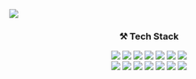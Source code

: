 <img src="https://capsule-render.vercel.app/api?type=wave&color=auto&height=300&section=header&text=Hi%20there%20👋%20I'm%20Kwon&fontSize=60" />
<!-- - 🔭 I’m currently working on ... -->

<div align="center">

  ### ⚒ Tech Stack

</div>

<div align="center">
<img src="https://img.shields.io/badge/C-gray?style=flat-square&logo=C&logoColor=white"/>
<img src="https://img.shields.io/badge/C++-blue?style=flat-square&logo=C%2B%2B&logoColor=white"/>
<img src="https://img.shields.io/badge/Javascript-orange?style=flat-square&logo=JavaScript&logoColor=white"/>
  <img src="https://img.shields.io/badge/Typescript-blue?style=flat-square&logo=Typescript&logoColor=white"/>
<img src="https://img.shields.io/badge/css-blue?style=flat-square&logo=CSS3&logoColor=white"/>
<img src="https://img.shields.io/badge/HTML-red?style=flat-square&logo=HTML5&logoColor=white"/>
  <img src="https://img.shields.io/badge/Swift-FA7343?style=flat-square&logo=Swift&logoColor=white"/>
    <br/>
<img src="https://img.shields.io/badge/React-9cf?style=flat-square&logo=React&logoColor=white"/>
  <img src="https://img.shields.io/badge/ReactNative-0088CC?style=flat-square&logo=React&logoColor=white"/>
<img src="https://img.shields.io/badge/Redux-blue?style=flat-square&logo=Redux&logoColor=white"/>
  <img src="https://img.shields.io/badge/ReduxSaga-purple?style=flat-square&logo=Redux-Saga&logoColor=white"/>
      <img src="https://img.shields.io/badge/AntDesign-blue?style=flat-square&logo=AntDesign&logoColor=white"/>
          <img src="https://img.shields.io/badge/Xcode-147EFB?style=flat-square&logo=Xcode&logoColor=white"/>
        <img src="https://img.shields.io/badge/ReactiveX-B7178C?style=flat-square&logo=ReactiveX&logoColor=white"/>
  
</div>

<br/>
  
 <br/>
  
  <div align="center">
      

<!--
- 👯 I’m looking to collaborate on ...
- 🤔 I’m looking for help with ...
- 💬 Ask me about ...
- 📫 How to reach me: ...
- 😄 Pronouns: ...
- ⚡ Fun fact: ...
-->
